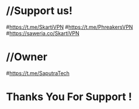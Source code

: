 //Support us!
==============
#https://t.me/SkartiVPN
#https://t.me/PhreakersVPN
#https://saweria.co/SkartiVPN

//Owner
========
#https://t.me/SaputraTech

Thanks You For Support !
=========================

